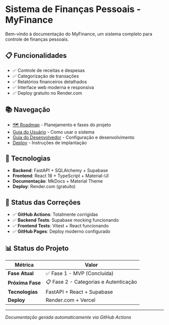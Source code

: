 # Sistema de Finanças Pessoais - MyFinance

Bem-vindo à documentação do MyFinance, um sistema completo para controle de finanças pessoais.

## 📋 Funcionalidades

- ✅ Controle de receitas e despesas
- ✅ Categorização de transações
- ✅ Relatórios financeiros detalhados
- ✅ Interface web moderna e responsiva
- ✅ Deploy gratuito no Render.com

## 📚 Navegação

- [🗺️ Roadmap](roadmap/) - Planejamento e fases do projeto
- [Guia do Usuário](user/) - Como usar o sistema
- [Guia do Desenvolvedor](dev/) - Configuração e desenvolvimento
- [Deploy](deploy/) - Instruções de implantação

## 🚀 Tecnologias

- **Backend**: FastAPI + SQLAlchemy + Supabase
- **Frontend**: React 18 + TypeScript + Material-UI
- **Documentação**: MkDocs + Material Theme
- **Deploy**: Render.com (gratuito)

## 🔧 Status das Correções

- ✅ **GitHub Actions**: Totalmente corrigidas
- ✅ **Backend Tests**: Supabase mocking funcionando
- ✅ **Frontend Tests**: Vitest + React funcionando
- ✅ **GitHub Pages**: Deploy moderno configurado

## 📊 Status do Projeto

| Métrica | Valor |
|---------|-------|
| **Fase Atual** | ✅ Fase 1 - MVP (Concluída) |
| **Próxima Fase** | 📋 Fase 2 - Categorias e Autenticação |
| **Tecnologias** | FastAPI + React + Supabase |
| **Deploy** | Render.com + Vercel |

---

*Documentação gerada automaticamente via GitHub Actions*

<!-- Trigger para roadmap update - 2025-01-27 22:00 UTC -->
